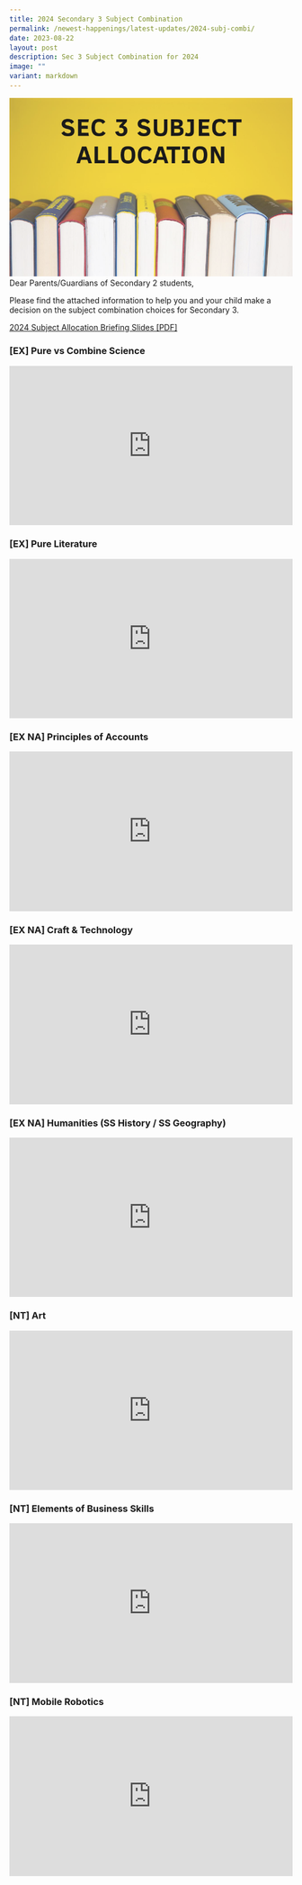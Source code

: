 ```yaml
---
title: 2024 Secondary 3 Subject Combination
permalink: /newest-happenings/latest-updates/2024-subj-combi/
date: 2023-08-22
layout: post
description: Sec 3 Subject Combination for 2024
image: ""
variant: markdown
---
```


![sec 3 subject allocation](/images/allocation.png)  
Dear Parents/Guardians of Secondary 2 students,

Please find the attached information to help you and your child make a decision on the subject combination choices for Secondary 3. 

[2024 Subject Allocation Briefing Slides [PDF]](/files/2024%20second%20subject%20allocation%20briefing%20(14-21%20aug%202023_ft%20period).pdf)

### [EX] Pure vs Combine Science
<div style="position:relative;width:100%;padding-bottom: 56.25%;height: 0; overflow: hidden;"><iframe allowfullscreen="true" style="position: absolute; top: 0; left: 0; width: 100%; height: 100%;" frameborder="0" src="https://docs.google.com/presentation/d/e/2PACX-1vRMSTZzl2Tq22Lhj1OLxet31uOpvWPtq3KEv0x4zxHXVUVky9CpI0c-9Hyn8nGivQY8jK_OL5Xz2tfB/embed?start=false&amp;loop=false&amp;delayms=3000"></iframe></div>

### [EX] Pure Literature
<div style="position:relative;width:100%;padding-bottom: 56.25%;height: 0; overflow: hidden;"><iframe allowfullscreen="true" style="position: absolute; top: 0; left: 0; width: 100%; height: 100%;" frameborder="0" src="https://docs.google.com/presentation/d/e/2PACX-1vS9BE3Nye4FSoO_ddyA97BWCLRRlGxmuTRpjQKwXuaRaJZ0Z5agz31RI5tuqCV3kKhha23EnqFsgjec/embed?start=false&amp;loop=false&amp;delayms=3000"></iframe></div>

### [EX NA] Principles of Accounts
<div style="position:relative;width:100%;padding-bottom: 56.25%;height: 0; overflow: hidden;"><iframe allowfullscreen="true" style="position: absolute; top: 0; left: 0; width: 100%; height: 100%;" frameborder="0" src="https://docs.google.com/presentation/d/e/2PACX-1vSq94bB1FhF6n-ceEj9hdEikKCItwGAwayaHhqP-rM-yn_PIUrO2a9QcDjvb83ppWvmSwuFHeMYMiK_/embed?start=false&amp;loop=false&amp;delayms=3000"></iframe></div>

### [EX NA] Craft &amp; Technology

<div style="position:relative;width:100%;padding-bottom: 56.25%;height: 0; overflow: hidden;"><iframe style="position: absolute; top: 0; left: 0; width: 100%; height: 100%;" src="https://www.youtube.com/embed/a_NFm_lWIos?si=o4C2iQ2rIxGRaYjR" title="C&amp;T Subject Allocation Briefing" frameborder="0" allow="accelerometer; autoplay; clipboard-write; encrypted-media; gyroscope; picture-in-picture" allowfullscreen=""></iframe></div>

### [EX NA] Humanities (SS History / SS Geography)
<div style="position:relative;width:100%;padding-bottom: 56.25%;height: 0; overflow: hidden;"><iframe allowfullscreen="true" style="position: absolute; top: 0; left: 0; width: 100%; height: 100%;" frameborder="0" src="https://docs.google.com/presentation/d/e/2PACX-1vSel8DqmBFKlas-IYRqoOsA2npw9tb_kyz23xQkPMiKWgUnfyLXVsNjpfAVAjK-7OiIluWnR7B3CbH1/embed?start=false&amp;loop=false&amp;delayms=3000"></iframe></div>

### [NT] Art
<div style="position:relative;width:100%;padding-bottom: 56.25%;height: 0; overflow: hidden;"><iframe style="position: absolute; top: 0; left: 0; width: 100%; height: 100%;" src="https://www.youtube.com/embed/vaumPHusx_c?si=HNfNIThaDAewnvL_" title="Art 2023" frameborder="0" allow="accelerometer; autoplay; clipboard-write; encrypted-media; gyroscope; picture-in-picture" allowfullscreen=""></iframe></div>

### [NT] Elements of Business Skills
<div style="position:relative;width:100%;padding-bottom: 56.25%;height: 0; overflow: hidden;"><iframe style="position: absolute; top: 0; left: 0; width: 100%; height: 100%;" src="https://www.youtube.com/embed/JXktyQY2FJE?si=ryj9USHOh6ifrv9B" title="Elements of Business" frameborder="0" allow="accelerometer; autoplay; clipboard-write; encrypted-media; gyroscope; picture-in-picture" allowfullscreen=""></iframe></div>

### [NT] Mobile Robotics
<div style="position:relative;width:100%;padding-bottom: 56.25%;height: 0; overflow: hidden;"><iframe style="position: absolute; top: 0; left: 0; width: 100%; height: 100%;" src="https://www.youtube.com/embed/AfBaeGBKOfA?si=Rco1i62ULKunOvFi" title="Mobile Robotic 2023" frameborder="0" allow="accelerometer; autoplay; clipboard-write; encrypted-media; gyroscope; picture-in-picture" allowfullscreen=""></iframe></div>